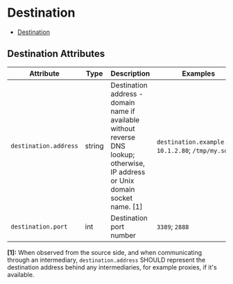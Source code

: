 <!--- Hugo front matter used to generate the website version of this page:
--->

# Destination

- [Destination](#destination)

## Destination Attributes

| Attribute             | Type   | Description                                                                                                                      | Examples                                               | Stability                                                        |
| --------------------- | ------ | -------------------------------------------------------------------------------------------------------------------------------- | ------------------------------------------------------ | ---------------------------------------------------------------- |
| `destination.address` | string | Destination address - domain name if available without reverse DNS lookup; otherwise, IP address or Unix domain socket name. [1] | `destination.example.com`; `10.1.2.80`; `/tmp/my.sock` | ![Experimental](https://img.shields.io/badge/-experimental-blue) |
| `destination.port`    | int    | Destination port number                                                                                                          | `3389`; `2888`                                         | ![Experimental](https://img.shields.io/badge/-experimental-blue) |

**[1]:** When observed from the source side, and when communicating through an intermediary, `destination.address` SHOULD represent the destination address behind any intermediaries, for example proxies, if it's available.
